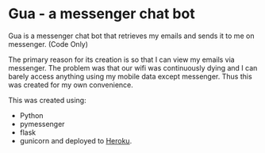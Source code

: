 # Gua - a messenger chat bot
Gua is a messenger chat bot that retrieves my emails and sends it to me on messenger. (Code Only)

The primary reason for its creation is so that I can view my emails via messenger. 
The problem was that our wifi was continuously dying and I can barely access anything using my mobile data except messenger.
Thus this was created for my own convenience.

This was created using:
- Python
- pymessenger
- flask
- gunicorn
and deployed to [Heroku](https://www.heroku.com).
